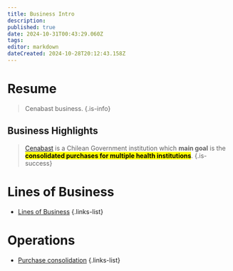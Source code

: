 ```yaml
---
title: Business Intro
description: 
published: true
date: 2024-10-31T00:43:29.060Z
tags: 
editor: markdown
dateCreated: 2024-10-28T20:12:43.158Z
---
```


# Resume
> Cenabast business.
{.is-info}


## Business Highlights


> [Cenabast](https://www.cenabast.cl) is a Chilean Government institution which **main goal** is the <mark> **consolidated purchases for multiple health institutions**</mark>. 
{.is-success}

# Lines of Business

- [Lines of Business](../business/lines-of-business)
{.links-list}

# Operations

- [Purchase consolidation](purchase-consolidation)
{.links-list}






